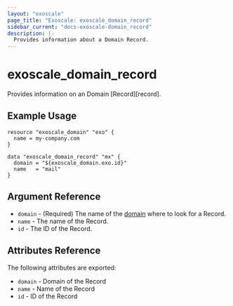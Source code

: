 ```yaml
---
layout: "exoscale"
page_title: "Exoscale: exoscale_domain_record"
sidebar_current: "docs-exoscale-domain_record"
description: |-
  Provides information about a Domain Record.
---
```


# exoscale\_domain\_record

Provides information on an Domain [Record][record].

[templates]: https://community.exoscale.com/documentation/dns/api/
[compute]: ../r/compute.html

## Example Usage

```hcl
resource "exoscale_domain" "exo" {
  name = my-company.com
}

data "exoscale_domain_record" "mx" {
  domain = "${exoscale_domain.exo.id}"
  name   = "mail"
}
```

## Argument Reference

* `domain` - (Required) The name of the [domain][domain] where to look for a Record.
* `name` - The name of the Record.
* `id` - The ID of the Record.

[domain]: https://www.exoscale.com/dns/

## Attributes Reference

The following attributes are exported:

* `domain` - Domain of the Record
* `name` - Name of the Record
* `id` - ID of the Record
